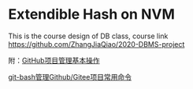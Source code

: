 # Extendible Hash on NVM
This is the  course design of DB class, course link https://github.com/ZhangJiaQiao/2020-DBMS-project


附：[GitHub项目管理基本操作](https://blog.csdn.net/weixin_41424247/article/details/78998916)

[git-bash管理Github/Gitee项目常用命令](https://blog.csdn.net/weixin_41424247/article/details/79007443)
